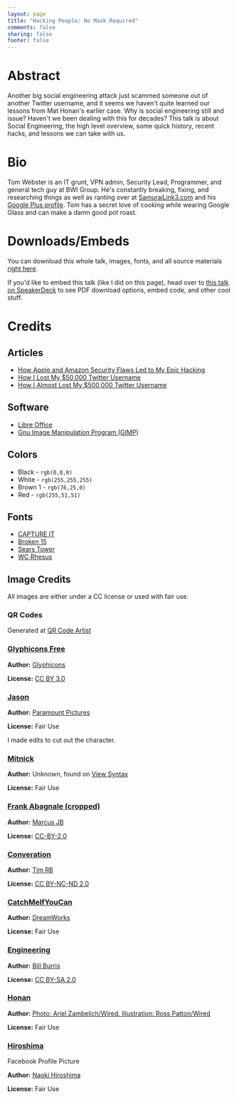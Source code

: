 ```yaml
---
layout: page
title: "Hacking People: No Mask Required"
comments: false
sharing: false
footer: false
---
```


<script async class="speakerdeck-embed" data-id="11eb27a076ee01316fc0621bd93ebbcf" data-ratio="1.33333333333333" src="//speakerdeck.com/assets/embed.js"></script>

# Abstract

Another big social engineering attack just scammed someone out of another Twitter username, and it seems we haven't quite learned our lessons from Mat Honan's earlier case. Why is social engineering still and issue? Haven't we been dealing with this for decades? This talk is about Social Engineering, the high level overview, some quick history, recent hacks, and lessons we can take with us.

# Bio

Tom Webster is an IT grunt, VPN admin, Security Lead, Programmer, and general tech guy at BWI Group. He's constantly breaking, fixing, and researching things as well as ranting over at [SamuraiLink3.com](http://www.samurailink3.com/) and his [Google Plus profile](https://plus.google.com/+TomWebster/about). Tom has a secret love of cooking while wearing Google Glass and can make a damn good pot roast.

# Downloads/Embeds

You can download this whole talk, images, fonts, and all source materials [right here](http://files.samurailink3.com/hacking-people.zip).

If you'd like to embed this talk (like I did on this page), head over to [this talk on SpeakerDeck](https://speakerdeck.com/samurailink3/hacking-people-no-mask-required) to see PDF download options, embed code, and other cool stuff.

# Credits

## Articles

* [How Apple and Amazon Security Flaws Led to My Epic Hacking](http://www.wired.com/gadgetlab/2012/08/apple-amazon-mat-honan-hacking/all/)
* [How I Lost My $50,000 Twitter Username](https://medium.com/cyber-security/24eb09e026dd)
* [How I Almost Lost My $500,000 Twitter Username](http://hackticool.com/post/75171875746)

## Software

* [Libre Office](http://www.libreoffice.org/)
* [Gnu Image Manipulation Program (GIMP)](http://www.gimp.org/)

## Colors

* Black - `rgb(0,0,0)`
* White - `rgb(255,255,255)`
* Brown 1 - `rgb(76,25,0)`
* Red - `rgb(255,51,51)`

## Fonts

* [CAPTURE IT](http://www.fontsquirrel.com/fonts/Capture-it)
* [Broken 15](http://www.fontsquirrel.com/fonts/broken-15)
* [Sears Tower](http://www.fontsquirrel.com/fonts/sears-tower)
* [WC Rhesus](http://www.fontsquirrel.com/fonts/WC-Rhesus-Bta)

## Image Credits

All images are either under a CC license or used with fair use.

### QR Codes

Generated at [QR Code Artist](http://www.qrcartist.com/qr-code-resources/qr-code-generators/)

### [Glyphicons Free](http://glyphicons.com/)

**Author:** [Glyphicons](http://glyphicons.com/)

**License:** [CC BY 3.0](http://creativecommons.org/licenses/by/3.0/)

### [Jason](http://deathandtaxesmag.wpengine.netdna-cdn.com/wp-content/uploads/2013/09/friday-the-13th-jason.jpg)

**Author:** [Paramount Pictures](http://www.paramount.com/)

**License:** Fair Use

I made edits to cut out the character.

### [Mitnick](http://www.viewsyntax.com/wp-content/uploads/2013/09/5.-Kevin-Mitnick.jpg)

**Author:** Unknown, found on [View Syntax](http://www.viewsyntax.com/top-10-black-hat-hackers/)

**License:** Fair Use

### [Frank Abagnale (cropped)](http://en.wikipedia.org/wiki/File:Frank_Abagnale_\(cropped\).jpg)

**Author:** [Marcus JB](http://www.flickr.com/photos/71278200@N00)

**License:** [CC-BY-2.0](http://creativecommons.org/licenses/by/2.0/deed.en)

### [Converation](http://www.flickr.com/photos/55444602@N00/217448857/)

**Author:** [Tim RB](http://www.flickr.com/photos/55444602@N00/)

**License:** [CC BY-NC-ND 2.0](http://creativecommons.org/licenses/by-nc-nd/2.0/)

### [CatchMeIfYouCan](http://en.wikipedia.org/wiki/File:Catch_Me_If_You_Can_2002_movie.jpg)

**Author:** [DreamWorks](http://www.dreamworksstudios.com/)

**License:** Fair Use

### [Engineering](http://www.flickr.com/photos/billburris/389448692/in/photolist-Aq2wC-Aq3t2-CemVh-CU4AU-DN5cQ-J4Ksj-Kqkt8-NoNRn-Uth6R-2BSaSz-2UFCwC-32F1vj-34e4vN-34fpm2-47PJ8B-48i4Ta-48mLuW-48n6sb-48n6zJ-4a5BLr-4m7eMU-4tVNpU-4tVNq3-4uhUFE-4xa5Vi-4zuBFh-4A8eab-4BAcAQ-4CJedy-4CK1Zz-4M9cFo-4PQHby-4RE8zX-4W6Sts-58Ke5B-58Ke7z-58Ke9a-58Keb6-58PoHC-5beX4N-5beXcJ-5ffH5v-5j55EH-5j55HX-5j55MB-5j55Ta-5j55WK-5j564V-5j568D-5j9njJ-5j9nvA/)

**Author:** [Bill Burris](http://www.flickr.com/photos/billburris/)

**License:** [CC BY-SA 2.0](http://creativecommons.org/licenses/by-sa/2.0/)

### [Honan](http://www.wired.com/gadgetlab/2012/08/apple-amazon-mat-honan-hacking/)

**Author:** [Photo: Ariel Zambelich/Wired. Illustration: Ross Patton/Wired](http://www.wired.com/gadgetlab/2012/08/apple-amazon-mat-honan-hacking/)

**License:** Fair Use

### [Hiroshima](http://assets.nydailynews.com/polopoly_fs/1.1596116!/img/httpImage/image.jpg_gen/derivatives/landscape_635/hacker30n-2-web.jpg)

Facebook Profile Picture

**Author:** [Naoki Hiroshima](https://www.twitter.com/n_is_stolen)

**License:** Fair Use

